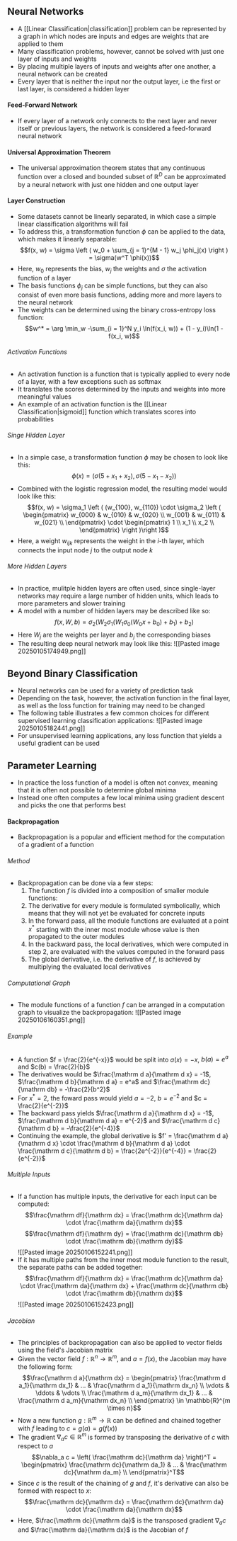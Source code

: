 ## Neural Networks
- A [[Linear Classification|classification]] problem can be represented by a graph in which nodes are inputs and edges are weights that are applied to them
- Many classification problems, however, cannot be solved with just one layer of inputs and weights
- By placing multiple layers of inputs and weights after one another, a neural network can be created
- Every layer that is neither the input nor the output layer, i.e the first or last layer, is considered a hidden layer
#### Feed-Forward Network
- If every layer of a network only connects to the next layer and never itself or previous layers, the network is considered a feed-forward neural network 
#### Universal Approximation Theorem
- The universal approximation theorem states that any continuous function over a closed and bounded subset of $\mathbb{R}^D$ can be approximated by a neural network with just one hidden and one output layer
#### Layer Construction
- Some datasets cannot be linearly separated, in which case a simple linear classification algorithms will fail
- To address this, a transformation function $\phi$ can be applied to the data, which makes it linearly separable:
$$f(x, w) = \sigma \left ( w_0 + \sum_{j = 1}^{M - 1} w_j \phi_j(x) \right ) = \sigma(w^T \phi(x))$$
- Here, $w_0$ represents the bias, $w_j$ the weights and $\sigma$ the activation function of a layer
- The basis functions $\phi_j$ can be simple functions, but they can also consist of even more basis functions, adding more and more layers to the neural network
- The weights can be determined using the binary cross-entropy loss function:
$$w^* = \arg \min_w -\sum_{i = 1}^N y_i \ln(f(x_i, w)) + (1 - y_i)\ln(1 - f(x_i, w)$$
###### Activation Functions
- An activation function is a function that is typically applied to every node of a layer, with a few exceptions such as softmax
- It translates the scores determined by the inputs and weights into more meaningful values
- An example of an activation function is the [[Linear Classification|sigmoid]] function which translates scores into probabilities
###### Singe Hidden Layer
- In a simple case, a transformation function $\phi$ may be chosen to look like this:
$$\phi(x) = (\sigma(5 + x_1 + x_2), \sigma(5 - x_1 - x_2))$$
- Combined with the logistic regression model, the resulting model would look like this:
$$f(x, w) = \sigma_1 \left ( (w_{100}, w_{110}) \cdot \sigma_2 \left (  \begin{pmatrix}
w_{000} & w_{010} & w_{020} \\
w_{001} & w_{011} & w_{021} \\
\end{pmatrix} \cdot \begin{pmatrix}
1 \\
x_1 \\
x_2 \\
\end{pmatrix} \right )\right )$$
- Here, a weight $w_{ijk}$ represents the weight in the $i$-th layer, which connects the input node $j$ to the output node $k$
###### More Hidden Layers
- In practice, mulitple hidden layers are often used, since single-layer networks may require a large number of hidden units, which leads to more parameters and slower training
- A model with a number of hidden layers may be described like so:
$$f(x, W, b) = \sigma_2(W_2 \sigma_1(W_1 \sigma_0(W_0x + b_0) + b_1) + b_2)$$
- Here $W_j$ are the weights per layer and $b_j$ the corresponding biases
- The resulting deep neural network may look like this:
![[Pasted image 20250105174949.png]]
## Beyond Binary Classification
- Neural networks can be used for a variety of prediction task
- Depending on the task, however, the activation function in the final layer, as well as the loss function for training may need to be changed
- The following table illustrates a few common choices for different supervised learning classification applications:
![[Pasted image 20250105182441.png]]
- For unsupervised learning applications, any loss function that yields a useful gradient can be used
## Parameter Learning
- In practice the loss function of a model is often not convex, meaning that it is often not possible to determine global minima
- Instead one often computes a few local minima using gradient descent and picks the one that performs best
#### Backpropagation
- Backpropagation is a popular and efficient method for the computation of a gradient of a function
###### Method 
- Backpropagation can be done via a few steps:
	1. The function $f$ is divided into a composition of smaller module functions:
	2. The derivative for every module is formulated symbolically, which means that they will not yet be evaluated for concrete inputs
	3. In the forward pass, all the module functions are evaluated at a point $x^*$ starting with the inner most module whose value is then propagated to the outer modules
	4. In the backward pass, the local derivatives, which were computed in step 2, are evaluated with the values computed in the forward pass
	5. The global derivative, i.e. the derivative of $f$, is achieved by multiplying the evaluated local derivatives
###### Computational Graph
- The module functions of a function $f$ can be arranged in a computation graph to visualize the backpropagation:
![[Pasted image 20250106160351.png]]
###### Example
- A function $f = \frac{2}{e^{-x}}$ would be split into $a(x) = -x$, $b(a) = e^a$ and $c(b) = \frac{2}{b}$
- The derivatives would be $\frac{\mathrm d a}{\mathrm d x} = -1$, $\frac{\mathrm d b}{\mathrm d a} = e^a$ and $\frac{\mathrm dc}{\mathrm db} = -\frac{2}{b^2}$
- For $x^* = 2$, the foward pass would yield $a = -2$, $b = e^{-2}$ and $c = \frac{2}{e^{-2}}$
- The backward pass yields $\frac{\mathrm d a}{\mathrm d x} = -1$, $\frac{\mathrm d b}{\mathrm d a} = e^{-2}$ and $\frac{\mathrm d c}{\mathrm d b} = -\frac{2}{e^{-4}}$
- Continuing the example, the global derivative is $f' = \frac{\mathrm d a}{\mathrm d x} \cdot \frac{\mathrm d b}{\mathrm d a} \cdot \frac{\mathrm d c}{\mathrm d b} = \frac{2e^{-2}}{e^{-4}} = \frac{2}{e^{-2}}$
###### Multiple Inputs
- If a function has multiple inputs, the derivative for each input can be computed:
$$\frac{\mathrm df}{\mathrm dx} = \frac{\mathrm dc}{\mathrm da} \cdot \frac{\mathrm da}{\mathrm dx}$$
$$\frac{\mathrm df}{\mathrm dy} = \frac{\mathrm dc}{\mathrm db} \cdot \frac{\mathrm db}{\mathrm dy}$$
![[Pasted image 20250106152241.png]]
- If it has multiple paths from the inner most module function to the result, the separate paths can be added together:
$$\frac{\mathrm df}{\mathrm dx} = \frac{\mathrm dc}{\mathrm da} \cdot \frac{\mathrm da}{\mathrm dx} + \frac{\mathrm dc}{\mathrm db} \cdot \frac{\mathrm db}{\mathrm dx}$$
![[Pasted image 20250106152423.png]]
###### Jacobian
- The principles of backpropagation can also be applied to vector fields using the field's Jacobian matrix 
- Given the vector field $f: \mathbb{R}^n \rightarrow \mathbb{R}^m$, and $a = f(x)$, the Jacobian may have the following form:
$$\frac{\mathrm d a}{\mathrm dx} = \begin{pmatrix}
\frac{\mathrm d a_1}{\mathrm dx_1} & ... &  \frac{\mathrm d a_1}{\mathrm dx_n} \\
\vdots & \ddots & \vdots \\
\frac{\mathrm d a_m}{\mathrm dx_1} & ... &  \frac{\mathrm d a_m}{\mathrm dx_n} \\
\end{pmatrix} \in \mathbb{R}^{m \times n}$$
- Now a new function $g: \mathbb{R}^m \rightarrow \mathbb{R}$ can be defined and chained together with $f$ leading to $c = g(a) = g(f(x))$
- The gradient $\nabla_a c \in \mathbb{R}^m$ is formed by transposing the derivative of $c$ with respect to $a$
$$\nabla_a c = \left( \frac{\mathrm dc}{\mathrm da} \right)^T = \begin{pmatrix}
\frac{\mathrm dc}{\mathrm da_1} & ... & \frac{\mathrm dc}{\mathrm da_m} \\
\end{pmatrix}^T$$
- Since $c$ is the result of the chaining of $g$ and $f$, it's derivative can also be formed with respect to $x$:
$$\frac{\mathrm dc}{\mathrm dx} = \frac{\mathrm dc}{\mathrm da} \cdot \frac{\mathrm da}{\mathrm dx}$$
- Here, $\frac{\mathrm dc}{\mathrm da}$ is the transposed gradient $\nabla_a c$ and $\frac{\mathrm da}{\mathrm dx}$ is the Jacobian of $f$